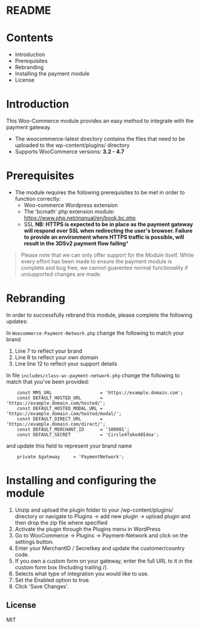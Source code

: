 # README

# Contents

- Introduction
- Prerequisites
- Rebranding
- Installing the payment module
- License

# Introduction

This Woo-Commerce module provides an easy method to integrate with the payment gateway.
 - The woocommerce-latest directory contains the files that need to be uploaded to the wp-content/plugins/ directory
 - Supports WooCommerce versions: **3.2 - 4.7**

# Prerequisites

- The module requires the following prerequisites to be met in order to function correctly:
    - Woo-commerce Wordpress extension
    - The 'bcmath' php extension module: https://www.php.net/manual/en/book.bc.php
    - SSL **NB: HTTPS is expected to be in place as the payment gateway will respond over SSL when redirecting the user's browser. Failure to provide an environment where HTTPS traffic is possible, will result in the 3DSv2 payment flow failing***

> Please note that we can only offer support for the Module itself. While every effort has been made to ensure the payment module is complete and bug free, we cannot guarentee normal functionality if unsupported changes are made.

# Rebranding

In order to successfully rebrand this module, please complete the following updates:

In `Woocommerce-Payment-Network.php` change the following to match your brand

1. Line 7 to reflect your brand
2. Line 8 to reflect your own domain
3. Line line 12 to reflect your support details

In file `includes/class-wc-payment-network.php` change the following to match that you've been provided:

```
    const MMS_URL                  = 'https://example.domain.com';
    const DEFAULT_HOSTED_URL       = 'https://example.domain.com/hosted/';
    const DEFAULT_HOSTED_MODAL_URL = 'https://example.domain.com/hosted/modal/';
    const DEFAULT_DIRECT_URL       = 'https://example.domain.com/direct/';
    const DEFAULT_MERCHANT_ID      = '100001';
    const DEFAULT_SECRET           = 'Circle4Take40Idea';
```

and update this field to represent your brand name

```
    private $gateway     = 'PaymentNetwork';
```

# Installing and configuring the module

1. Unzip and upload the plugin folder to your /wp-content/plugins/ directory or navigate to Plugins -> add new plugin -> upload plugin and then drop the zip file where specified
2. Activate the plugin through the Plugins menu in WordPress
3. Go to WooCommerce -> Plugins -> Payment-Network and click on the settings button.
4. Enter your MerchantID / Secretkey and update the customer/country code.
5. If you own a custom form on your gateway, enter the full URL to it in the custom form box (Including trailing /).
6. Selects what type of integration you would like to use.
7. Set the Enabled option to true.
8. Click 'Save Changes'.

License
----
MIT